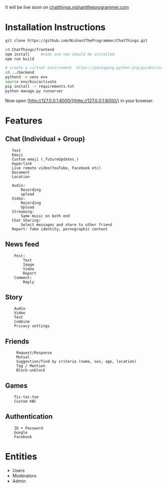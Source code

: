It will be live soon on 
[chatthings.nishanttheprogrammer.com](chatthings.nishanttheprogrammer.com)

# Installation Instructions
```sh
git clone https://github.com/NishantTheProgrammer/ChatThings.git
```
```sh
cd ChatThings/frontend
npm install     #node and npm should be installed.
npm run build
```
```sh
# create a virtual environment  https://packaging.python.org/guides/installing-using-pip-and-virtual-environments/
cd ../backend
python3 -m venv env
source env/bin/activate
pip install -r requirements.txt
python manage.py runserver
```

Now open [http://127.0.0.1:8000/](http://127.0.0.1:8000/) in your browser.

# Features


## Chat (Individual + Group)
       Text
       Emoji
       Custom emoji (_futureUpdates_)
       Hyperlink
       Live remote video(YouTube, Facebook etc)
       Document
       Location

       Audio:
           Recording
           upload
       Video:
           Recording
           Upload
       Streaming:
           Same music on both end
       Chat Sharing:
           Select messages and share to other friend
       Report: fake identity, pornographic content
## News feed
        Post:
            Text
            Image
            Video
            Report
        Comment:
            Reply
## Story
        Audio
        Video
        Text
        Combine
        Privacy settings
## Friends
         Request/Response
         Mutual
         Suggestion/find by criteria (name, sex, age, location)
         Tag / Mention
         Block-unblock
## Games
        Tic-tac-toe
        Custom KBC
## Authentication
        ID + Password
        Google
        Facebook

# Entities
- Users
- Moderators
- Admin
